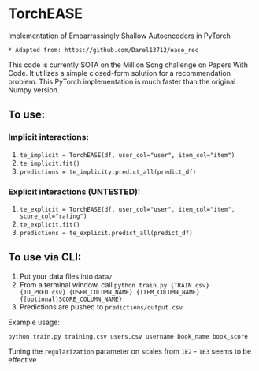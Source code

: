 # TorchEASE
Implementation of Embarrassingly Shallow Autoencoders 
in PyTorch
```
* Adapted from: https://github.com/Darel13712/ease_rec 

```

This code is currently SOTA on the Million Song challenge on Papers With Code.
It utilizes a simple closed-form solution for a recommendation problem. 
This PyTorch implementation is much faster than the original Numpy version.


## To use:
### Implicit interactions: 
1. `te_implicit = TorchEASE(df, user_col="user", item_col="item")`
2. `te_implicit.fit()`
3. `predictions = te_implicity.predict_all(predict_df)`
### Explicit interactions (UNTESTED):
1. `te_explicit = TorchEASE(df, user_col="user", item_col="item", score_col="rating")`
2. `te_explicit.fit()`
3. `predictions = te_explicit.predict_all(predict_df)`


## To use via CLI:
1. Put your data files into `data/`
2. From a terminal window, call `python train.py {TRAIN.csv} {TO_PRED.csv} {USER_COLUMN_NAME} {ITEM_COLUMN_NAME} {[optional]SCORE_COLUMN_NAME}`
3. Predictions are pushed to `predictions/output.csv`

Example usage:
```
python train.py training.csv users.csv username book_name book_score
```

Tuning the `regularization` parameter on scales from `1E2` - `1E3` seems to be effective 
